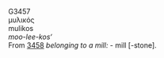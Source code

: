 <body>
  <p>G3457<br>  μυλικός  <br> mulikos  <br><i>moo-lee-kos‘ </i><br>From <a href="g3458.htm">3458</a>  <i>belonging</i> <i>to</i> <i>a</i> <i>mill:</i> - mill [-stone].<br></p>
 </body>